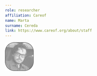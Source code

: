 ```yaml
---
role: researcher
affiliation: Careof
name: Marta
surname: Cereda
link: https://www.careof.org/about/staff
---
```


![{name} {surname}](./profile.jpg)